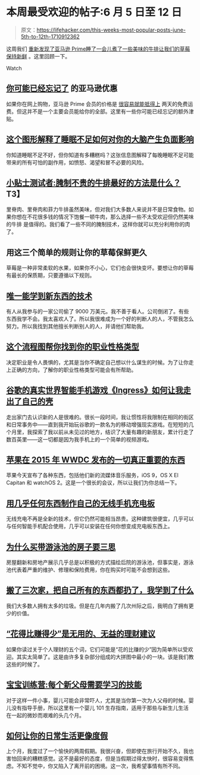 # 本周最受欢迎的帖子:6 月 5 日至 12 日

> 原文：<https://lifehacker.com/this-weeks-most-popular-posts-june-5th-to-12th-1710912362>

这周我们 [重新发现了亚马逊 Prime](https://lifehacker.com/the-awesome-amazon-prime-benefits-you-may-have-forgotte-1710058681)[睡了一会儿](https://lifehacker.com/this-graphic-explains-how-lack-of-sleep-can-negatively-1709486028)[煮了一些美味的牛排](https://lifehacker.com/tip-tester-what-s-the-best-way-to-marinate-inexpensive-1710500510)[让我们的草莓保持新鲜](https://lifehacker.com/keep-your-strawberries-fresh-longer-with-these-three-si-1709899633) 。这里回顾一下。

Watch

## [你可能已经忘记了](http://lifehacker.com/the-awesome-amazon-prime-benefits-you-may-have-forgotte-1710058681) 的亚马逊优惠

如果你在网上购物，亚马逊 Prime 会员的价格是 [很容易就能抵得上](http://lifehacker.com/is-amazon-prime-worth-it-1038496234#_ga=1.256446411.1125888042.1416611403) 两天的免费运费。但这并不是一个主要会员能给你的全部。这里有一些你可能已经忘记的额外津贴。

## [这个图形解释了睡眠不足如何对你的大脑产生负面影响](http://lifehacker.com/this-graphic-explains-how-lack-of-sleep-can-negatively-1709486028)

你知道睡眠不足不好，但你知道有多糟糕吗？这张信息图解释了每晚睡眠不足可能带来的所有可怕的副作用，如愤怒、渴望和冒不必要的风险。

## [小贴士测试者:腌制不贵的牛排最好的方法是什么？](http://skillet.lifehacker.com/tip-tester-what-s-the-best-way-to-marinate-inexpensive-1710500510)T3】

里脊肉、里脊肉和菲力牛排虽然美味，但对我们大多数人来说并不是日常食物。如果你想在不花很多钱的情况下饱餐一顿牛肉，那么选择一些不太受欢迎但仍然美味的牛排 是值得的。我们看了一些不同的腌制技术，这样你就可以充分利用你的肉了。

## 用这三个简单的规则让你的草莓保鲜更久

草莓是一种非常柔软的水果，如果你不小心，它们也会很快变坏。要想让你的草莓有最长的保质期，只要遵循以下规则。

## [唯一能学到新东西的技术](http://lifehacker.com/the-only-technique-to-learn-something-new-1709323497#_ga=1.88221659.1125888042.1416611403)

有人从我参与的一家公司偷了 9000 万美元。我不善于看人。公司倒闭了。有些东西我学不会。我太喜欢人了。所以我很难成为一个好的判断人的人，不管我怎么努力。所以我找到其他擅长判断别人的人，并请他们帮助我。

## [这个流程图帮你找到你的职业性格类型](http://lifehacker.com/this-flowchart-helps-you-find-your-career-personality-t-1708911601)

决定职业是令人畏惧的，尤其是当你不确定自己想以什么谋生的时候。为了让你走上正确的方向，了解你的职业性格类型可能会有所帮助。

## [谷歌的真实世界智能手机游戏《Ingress》如何让我走出了自己的壳](http://lifehacker.com/how-ingress-googles-real-world-smartphone-game-got-me-1710320867)

走出家门去认识新的人是很难的。很长一段时间，我让惯性将我限制在相同的街区和日常事务中——直到我开始玩谷歌的一款名为的移动增强现实游戏。在短短的几个月里，我探索了我以前从未见过的地方，结识了大量有趣的新朋友，累计行走了数百英里——这一切都是因为我手机上的一个简单的视频游戏。

## [苹果在 2015 年 WWDC 发布的一切真正重要的东西](http://lifehacker.com/everything-apple-announced-at-wwdc-2015-that-actually-m-1709861705)

苹果今天宣布了各种东西，包括他们新的流媒体音乐服务，iOS 9，OS X El Capitan 和 watchOS 2。这是一个很长的会议，所以让我们为你总结一下。

## [用几乎任何东西制作自己的无线手机充电板](http://lifehacker.com/make-your-own-wireless-phone-charging-pad-out-of-almost-1709482879)

无线充电不再是全新的技术，但它仍然可能相当昂贵。这种建筑很便宜，几乎可以与任何智能手机配合使用，几乎可以安装在任何你想变成充电板东西上。

## [为什么买带游泳池的房子要三思](http://lifehacker.com/why-you-should-think-twice-about-buying-a-home-with-a-s-1708314656)

房屋翻新和房地产展示几乎总是以积极的方式描绘后院的游泳池，但事实是，游泳池代表着严重的维护、修理和保险费用，你在购买时可能不会想到这些。

## [搬了三次家，把自己所有的东西都扔了，我学到了什么](http://lifehacker.com/what-ive-learned-from-moving-three-times-and-trashing-e-1710510176)

我们大多数人拥有太多的垃圾。但是在几年内搬了几次州际之后，我明白了拥有更少的价值。

## [“花得比赚得少”是无用的、无益的理财建议](http://lifehacker.com/spend-less-than-you-earn-is-useless-unhelpful-financ-1710042416)

如果你读过关于个人理财的五个词，它们可能是“花的比赚的少”因为简单所以受欢迎。其实太简单了。这是由许多复杂部分组成的大拼图中最小的一块。该是我们教这些的时候了。

## [宝宝训练营:每个新父母需要学习的技能](http://lifehacker.com/baby-boot-camp-the-skills-every-new-parent-needs-to-le-1709234325)

对于这样一件小事，婴儿可能会非常吓人，尤其是当你第一次为人父母的时候。婴儿没有指导手册，所以这里有一个婴儿 101 生存指南，适用于那些与新生儿生活在一起的微妙而艰难的头几个月。

## [如何让你的日常生活更像度假](http://lifehacker.com/how-to-make-your-everyday-life-feel-more-like-vacation-1710511933)

上个月，我度过了一个愉快的两周假期。我很兴奋，但即使在旅行开始不久，我也害怕回来的糟糕感觉。这不是最好的态度，但是当假期过得太快时，很容易变得焦虑。不知不觉中，你又陷入了离开前的困境。这一次，我希望事情有所不同。